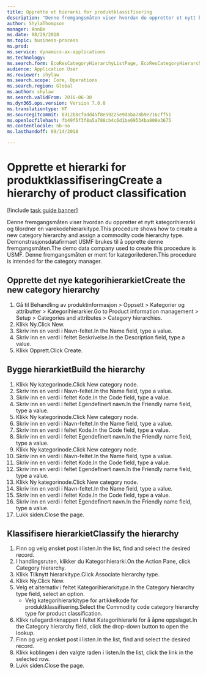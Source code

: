 ```yaml
--- 
title: Opprette et hierarki for produktklassifisering
description: "Denne fremgangsmåten viser hvordan du oppretter et nytt kategorihierarki og tilordner en varekodehierarkitype."
author: ShylaThompson
manager: AnnBe
ms.date: 08/29/2018
ms.topic: business-process
ms.prod: 
ms.service: dynamics-ax-applications
ms.technology: 
ms.search.form: EcoResCategoryHierarchyListPage, EcoResCategoryHierarchyCreate, EcoResCategory, EcoResCategoryHierarchyRole
audience: Application User
ms.reviewer: shylaw
ms.search.scope: Core, Operations
ms.search.region: Global
ms.author: shylaw
ms.search.validFrom: 2016-06-30
ms.dyn365.ops.version: Version 7.0.0
ms.translationtype: HT
ms.sourcegitcommit: 0312b8cfadd45f8e59225e9daba78b9e216cff51
ms.openlocfilehash: fb49f5f3f8a5a788cb4c6d1be69534ba808e3675
ms.contentlocale: nb-no
ms.lasthandoff: 09/14/2018

---
```

# <a name="create-a-hierarchy-of-product-classification"></a><span data-ttu-id="29291-103">Opprette et hierarki for produktklassifisering</span><span class="sxs-lookup"><span data-stu-id="29291-103">Create a hierarchy of product classification</span></span>

[!include [task guide banner](../../includes/task-guide-banner.md)]

<span data-ttu-id="29291-104">Denne fremgangsmåten viser hvordan du oppretter et nytt kategorihierarki og tilordner en varekodehierarkitype.</span><span class="sxs-lookup"><span data-stu-id="29291-104">This procedure shows how to create a new category hierarchy and assign a commodity code hierarchy type.</span></span> <span data-ttu-id="29291-105">Demonstrasjonsdatafirmaet USMF brukes til å opprette denne fremgangsmåten.</span><span class="sxs-lookup"><span data-stu-id="29291-105">The demo data company used to create this procedure is USMF.</span></span> <span data-ttu-id="29291-106">Denne fremgangsmåten er ment for kategorilederen.</span><span class="sxs-lookup"><span data-stu-id="29291-106">This procedure is intended for the category manager.</span></span>


## <a name="create-the-new-category-hierarchy"></a><span data-ttu-id="29291-107">Opprette det nye kategorihierarkiet</span><span class="sxs-lookup"><span data-stu-id="29291-107">Create the new category hierarchy</span></span>
1. <span data-ttu-id="29291-108">Gå til Behandling av produktinformasjon > Oppsett > Kategorier og attributter > Kategorihierarkier.</span><span class="sxs-lookup"><span data-stu-id="29291-108">Go to Product information management > Setup > Categories and attributes > Category hierarchies.</span></span>
2. <span data-ttu-id="29291-109">Klikk Ny.</span><span class="sxs-lookup"><span data-stu-id="29291-109">Click New.</span></span>
3. <span data-ttu-id="29291-110">Skriv inn en verdi i Navn-feltet.</span><span class="sxs-lookup"><span data-stu-id="29291-110">In the Name field, type a value.</span></span>
4. <span data-ttu-id="29291-111">Skriv inn en verdi i feltet Beskrivelse.</span><span class="sxs-lookup"><span data-stu-id="29291-111">In the Description field, type a value.</span></span>
5. <span data-ttu-id="29291-112">Klikk Opprett.</span><span class="sxs-lookup"><span data-stu-id="29291-112">Click Create.</span></span>

## <a name="build-the-hierarchy"></a><span data-ttu-id="29291-113">Bygge hierarkiet</span><span class="sxs-lookup"><span data-stu-id="29291-113">Build the hierarchy</span></span>
1. <span data-ttu-id="29291-114">Klikk Ny kategorinode.</span><span class="sxs-lookup"><span data-stu-id="29291-114">Click New category node.</span></span>
2. <span data-ttu-id="29291-115">Skriv inn en verdi i Navn-feltet.</span><span class="sxs-lookup"><span data-stu-id="29291-115">In the Name field, type a value.</span></span>
3. <span data-ttu-id="29291-116">Skriv inn en verdi i feltet Kode.</span><span class="sxs-lookup"><span data-stu-id="29291-116">In the Code field, type a value.</span></span>
4. <span data-ttu-id="29291-117">Skriv inn en verdi i feltet Egendefinert navn.</span><span class="sxs-lookup"><span data-stu-id="29291-117">In the Friendly name field, type a value.</span></span>
5. <span data-ttu-id="29291-118">Klikk Ny kategorinode.</span><span class="sxs-lookup"><span data-stu-id="29291-118">Click New category node.</span></span>
6. <span data-ttu-id="29291-119">Skriv inn en verdi i Navn-feltet.</span><span class="sxs-lookup"><span data-stu-id="29291-119">In the Name field, type a value.</span></span>
7. <span data-ttu-id="29291-120">Skriv inn en verdi i feltet Kode.</span><span class="sxs-lookup"><span data-stu-id="29291-120">In the Code field, type a value.</span></span>
8. <span data-ttu-id="29291-121">Skriv inn en verdi i feltet Egendefinert navn.</span><span class="sxs-lookup"><span data-stu-id="29291-121">In the Friendly name field, type a value.</span></span>
9. <span data-ttu-id="29291-122">Klikk Ny kategorinode.</span><span class="sxs-lookup"><span data-stu-id="29291-122">Click New category node.</span></span>
10. <span data-ttu-id="29291-123">Skriv inn en verdi i Navn-feltet.</span><span class="sxs-lookup"><span data-stu-id="29291-123">In the Name field, type a value.</span></span>
11. <span data-ttu-id="29291-124">Skriv inn en verdi i feltet Kode.</span><span class="sxs-lookup"><span data-stu-id="29291-124">In the Code field, type a value.</span></span>
12. <span data-ttu-id="29291-125">Skriv inn en verdi i feltet Egendefinert navn.</span><span class="sxs-lookup"><span data-stu-id="29291-125">In the Friendly name field, type a value.</span></span>
13. <span data-ttu-id="29291-126">Klikk Ny kategorinode.</span><span class="sxs-lookup"><span data-stu-id="29291-126">Click New category node.</span></span>
14. <span data-ttu-id="29291-127">Skriv inn en verdi i Navn-feltet.</span><span class="sxs-lookup"><span data-stu-id="29291-127">In the Name field, type a value.</span></span>
15. <span data-ttu-id="29291-128">Skriv inn en verdi i feltet Kode.</span><span class="sxs-lookup"><span data-stu-id="29291-128">In the Code field, type a value.</span></span>
16. <span data-ttu-id="29291-129">Skriv inn en verdi i feltet Egendefinert navn.</span><span class="sxs-lookup"><span data-stu-id="29291-129">In the Friendly name field, type a value.</span></span>
17. <span data-ttu-id="29291-130">Lukk siden.</span><span class="sxs-lookup"><span data-stu-id="29291-130">Close the page.</span></span>

## <a name="classify-the-hierarchy"></a><span data-ttu-id="29291-131">Klassifisere hierarkiet</span><span class="sxs-lookup"><span data-stu-id="29291-131">Classify the hierarchy</span></span>
1. <span data-ttu-id="29291-132">Finn og velg ønsket post i listen.</span><span class="sxs-lookup"><span data-stu-id="29291-132">In the list, find and select the desired record.</span></span>
2. <span data-ttu-id="29291-133">I handlingsruten, klikker du Kategorihierarki.</span><span class="sxs-lookup"><span data-stu-id="29291-133">On the Action Pane, click Category hierarchy.</span></span>
3. <span data-ttu-id="29291-134">Klikk Tilknytt hierarkitype.</span><span class="sxs-lookup"><span data-stu-id="29291-134">Click Associate hierarchy type.</span></span>
4. <span data-ttu-id="29291-135">Klikk Ny.</span><span class="sxs-lookup"><span data-stu-id="29291-135">Click New.</span></span>
5. <span data-ttu-id="29291-136">Velg et alternativ i feltet Kategorihierarkitype.</span><span class="sxs-lookup"><span data-stu-id="29291-136">In the Category hierarchy type field, select an option.</span></span>
    * <span data-ttu-id="29291-137">Velg kategorihierarkitype for artikkelkode for produktklassifisering.</span><span class="sxs-lookup"><span data-stu-id="29291-137">Select the Commodity code category hierarchy type for product classification.</span></span>  
6. <span data-ttu-id="29291-138">Klikk rullegardinknappen i feltet Kategorihierarki for å åpne oppslaget.</span><span class="sxs-lookup"><span data-stu-id="29291-138">In the Category hierarchy field, click the drop-down button to open the lookup.</span></span>
7. <span data-ttu-id="29291-139">Finn og velg ønsket post i listen.</span><span class="sxs-lookup"><span data-stu-id="29291-139">In the list, find and select the desired record.</span></span>
8. <span data-ttu-id="29291-140">Klikk koblingen i den valgte raden i listen.</span><span class="sxs-lookup"><span data-stu-id="29291-140">In the list, click the link in the selected row.</span></span>
9. <span data-ttu-id="29291-141">Lukk siden.</span><span class="sxs-lookup"><span data-stu-id="29291-141">Close the page.</span></span>


